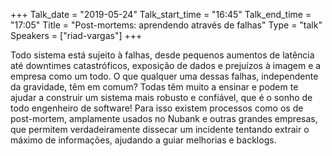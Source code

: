 +++
Talk_date = "2019-05-24"
Talk_start_time = "16:45"
Talk_end_time = "17:05"
Title = "Post-mortems: aprendendo através de falhas"
Type = "talk"
Speakers = ["riad-vargas"]
+++

Todo sistema está sujeito à falhas, desde pequenos aumentos de latência até downtimes catastróficos, exposição de dados e prejuízos à imagem e a empresa como um todo. O que qualquer uma dessas falhas, independente da gravidade, têm em comum? Todas têm muito a ensinar e podem te ajudar a construir um sistema mais robusto e confiável, que é o sonho de todo engenheiro de software! Para isso existem processos como os de post-mortem, amplamente usados no Nubank e outras grandes empresas, que permitem verdadeiramente dissecar um incidente tentando extrair o máximo de informações, ajudando a guiar melhorias e backlogs.
